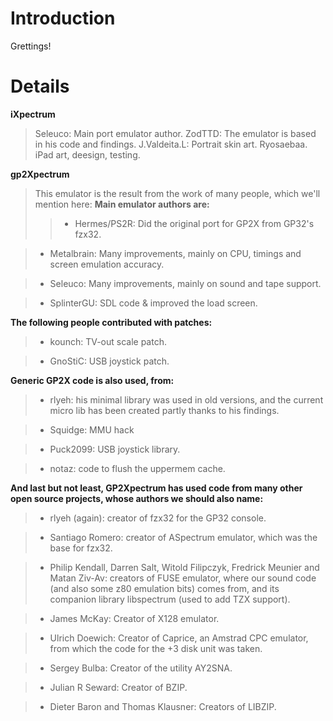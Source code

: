 # Introduction #

Grettings!

# Details #

**iXpectrum**

> Seleuco: Main port emulator author.
> ZodTTD: The emulator is based in his code and findings.
> J.Valdeita.L:  Portrait skin art.
Ryosaebaa. iPad art, deesign, testing.

**gp2Xpectrum**

> This emulator is the result from the work of many people, which we'll mention here:
**Main emulator authors are:**
> > - Hermes/PS2R: Did the original port for GP2X from GP32's fzx32.


> - Metalbrain: Many improvements, mainly on CPU, timings and screen emulation accuracy.

> - Seleuco: Many improvements, mainly on sound and tape support.

> - SplinterGU: SDL code & improved the load screen.

**The following people contributed with patches:**
> - kounch: TV-out scale patch.

> - GnoStiC: USB joystick patch.

**Generic GP2X code is also used, from:**
> - rlyeh: his minimal library was used in old versions, and the current micro lib has been created partly thanks to his findings.

> - Squidge: MMU hack

> - Puck2099: USB joystick library.

> - notaz: code to flush the uppermem cache.

**And last but not least, GP2Xpectrum has used code from many other open source projects, whose authors we should also name:**

> - rlyeh (again): creator of fzx32 for the GP32 console.

> - Santiago Romero: creator of ASpectrum emulator, which was the base for fzx32.

> - Philip Kendall, Darren Salt, Witold Filipczyk, Fredrick Meunier and Matan Ziv-Av: creators of FUSE emulator, where our sound code (and also some z80 emulation bits) comes from, and its companion library libspectrum (used to add TZX support).

> - James McKay: Creator of X128 emulator.

> - Ulrich Doewich: Creator of Caprice, an Amstrad CPC emulator, from which the code for the +3 disk unit was taken.

> - Sergey Bulba: Creator of the utility AY2SNA.

> - Julian R Seward: Creator of BZIP.

> - Dieter Baron and Thomas Klausner: Creators of LIBZIP.